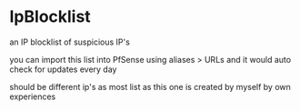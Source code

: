# IpBlocklist
an IP blocklist of suspicious IP's

you can import this list into PfSense using aliases > URLs and it would auto check for updates every day

should be different ip's as most list as this one is created by myself by own experiences